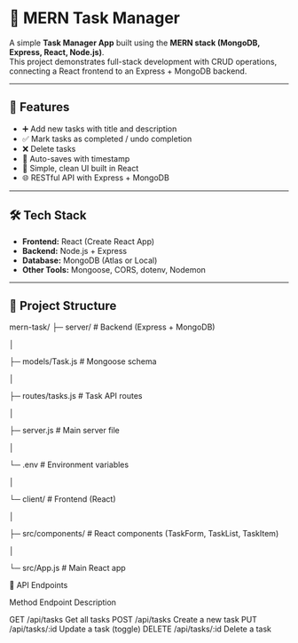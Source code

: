 # 📝 MERN Task Manager

A simple **Task Manager App** built using the **MERN stack (MongoDB, Express, React, Node.js)**.  
This project demonstrates full-stack development with CRUD operations, connecting a React frontend to an Express + MongoDB backend.

---

## 🚀 Features
- ➕ Add new tasks with title and description  
- ✅ Mark tasks as completed / undo completion  
- ❌ Delete tasks  
- 📅 Auto-saves with timestamp  
- 🎨 Simple, clean UI built in React  
- 🌐 RESTful API with Express + MongoDB  

---

## 🛠️ Tech Stack
- **Frontend:** React (Create React App)  
- **Backend:** Node.js + Express  
- **Database:** MongoDB (Atlas or Local)  
- **Other Tools:** Mongoose, CORS, dotenv, Nodemon  

---

## 📂 Project Structure



mern-task/ 
├─ server/               # Backend (Express + MongoDB)

│  

├─ models/Task.js     # Mongoose schema 

│ 

├─ routes/tasks.js    # Task API routes

│ 

├─ server.js          # Main server file 

│  

└─ .env               # Environment variables 

│ 

└─ client/               # Frontend (React)

│ 

├─ src/components/    # React components (TaskForm, TaskList, TaskItem) 

│ 

└─ src/App.js         # Main React app


📌 API Endpoints

Method	Endpoint	Description

GET	/api/tasks	Get all tasks
POST	/api/tasks	Create a new task
PUT	/api/tasks/:id	Update a task (toggle)
DELETE	/api/tasks/:id	Delete a task



